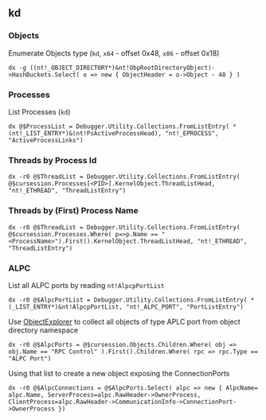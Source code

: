 ## kd

### Objects ###

Enumerate Objects type (`kd`, `x64` - offset 0x48, `x86` - offset 0x18) 

```
dx -g ((nt!_OBJECT_DIRECTORY*)&nt!ObpRootDirectoryObject)->HashBuckets.Select( o => new { ObjectHeader = o->Object - 48 } )
```

### Processes ###

List Processes (`kd`)

```
dx @$ProcessList = Debugger.Utility.Collections.FromListEntry( *(nt!_LIST_ENTRY*)&(nt!PsActiveProcessHead), "nt!_EPROCESS", "ActiveProcessLinks")
```

### Threads by Process Id ###

```
dx -r0 @$ThreadList = Debugger.Utility.Collections.FromListEntry( @$cursession.Processes[<PID>].KernelObject.ThreadListHead, "nt!_ETHREAD", "ThreadListEntry")
```

### Threads by (First) Process Name ###

```
dx -r0 @$ThreadList = Debugger.Utility.Collections.FromListEntry( @$cursession.Processes.Where( p=>p.Name == "<ProcessName>").First().KernelObject.ThreadListHead, "nt!_ETHREAD", "ThreadListEntry")
```


### ALPC ###

List all ALPC ports by reading `nt!AlpcpPortList`
```
dx -r0 @$AlpcPortList = Debugger.Utility.Collections.FromListEntry( *(_LIST_ENTRY*)&nt!AlpcpPortList, "nt!_ALPC_PORT", "PortListEntry")
```

Use [ObjectExplorer](windbg_js_scripts/ObjectExplorer.js) to collect all objects of type APLC port from object directory namespace
```
dx -r0 @$AlpcPorts = @$cursession.Objects.Children.Where( obj => obj.Name == "RPC Control" ).First().Children.Where( rpc => rpc.Type == "ALPC Port")
```

Using that list to create a new object exposing the ConnectionPorts

```
dx -r0 @$AlpcConnections = @$AlpcPorts.Select( alpc => new { AlpcName= alpc.Name, ServerProcess=alpc.RawHeader->OwnerProcess, ClientProcess=alpc.RawHeader->CommunicationInfo->ConnectionPort->OwnerProcess })
```
